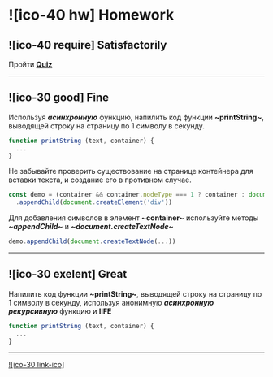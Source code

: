 # ![ico-40 hw] Homework

## ![ico-40 require] Satisfactorily

Пройти [**Quiz**](quiz/async)

__________________________________________

## ![ico-30 good] Fine

Используя **_асинхронную_** функцию, напилить код функции **~printString~**, выводящей строку на страницу по 1 символу в секунду.

~~~js
function printString (text, container) {
  ...
}
~~~

Не забывайте проверить существование на странице контейнера для вставки текста, и создание его в противном случае.

~~~js
const demo = (container && container.nodeType === 1 ? container : document.body)
  .appendChild(document.createElement('div'))
~~~

Для добавления символов в элемент **~container~** используйте методы **_~appendChild~_** и **_~document.createTextNode~_**

~~~js
demo.appendChild(document.createTextNode(...))
~~~

______________________________

## ![ico-30 exelent] Great

Напилить код функции **~printString~**, выводящей строку на страницу по 1 символу в секунду, используя анонимную **_асинхронную рекурсивную_** функцию и **IIFE**

~~~js
function printString (text, container) {
  ...
}
~~~

_____________________________________

[![ico-30 link-ico]](help/hw-14-answers)

